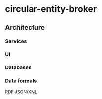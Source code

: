 # circular-entity-broker

## Architecture

### Services

### UI

### Databases

### Data formats
RDF 
JSON/XML
